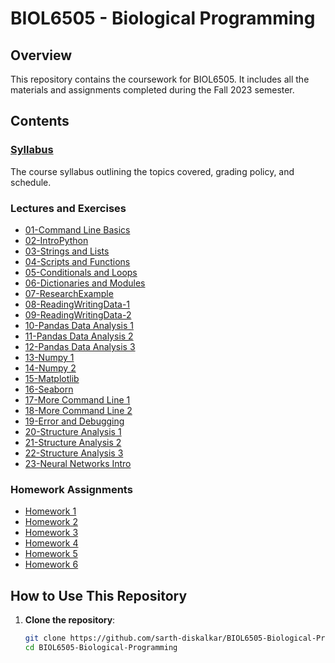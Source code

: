 # BIOL6505 - Biological Programming

## Overview

This repository contains the coursework for BIOL6505. It includes all the materials and assignments completed during the Fall 2023 semester.

## Contents

### [Syllabus](./BIOL6505Syllabus.pdf)
The course syllabus outlining the topics covered, grading policy, and schedule.

### Lectures and Exercises
- [01-Command Line Basics](./Lectures%20and%20Exercises/01-Command%20Line%20Basics)
- [02-IntroPython](./Lectures%20and%20Exercises/02-IntroPython)
- [03-Strings and Lists](./Lectures%20and%20Exercises/03-Strings%20and%20Lists)
- [04-Scripts and Functions](./Lectures%20and%20Exercises/04-Scripts%20and%20Functions)
- [05-Conditionals and Loops](./Lectures%20and%20Exercises/05-Conditionals%20and%20Loops)
- [06-Dictionaries and Modules](./Lectures%20and%20Exercises/06-Dictionaries%20and%20Modules)
- [07-ResearchExample](./Lectures%20and%20Exercises/07-ResearchExample)
- [08-ReadingWritingData-1](./Lectures%20and%20Exercises/08-ReadingWritingData-1)
- [09-ReadingWritingData-2](./Lectures%20and%20Exercises/09-ReadingWritingData-2)
- [10-Pandas Data Analysis 1](./Lectures%20and%20Exercises/10-Pandas%20Data%20Analysis%201)
- [11-Pandas Data Analysis 2](./Lectures%20and%20Exercises/11-Pandas%20Data%20Analysis%202)
- [12-Pandas Data Analysis 3](./Lectures%20and%20Exercises/12-Pandas%20Data%20Analysis%203)
- [13-Numpy 1](./Lectures%20and%20Exercises/13-Numpy%201)
- [14-Numpy 2](./Lectures%20and%20Exercises/14-Numpy%202)
- [15-Matplotlib](./Lectures%20and%20Exercises/15-Matplotlib)
- [16-Seaborn](./Lectures%20and%20Exercises/16-Seaborn)
- [17-More Command Line 1](./Lectures%20and%20Exercises/17-More%20Command%20Line%201)
- [18-More Command Line 2](./Lectures%20and%20Exercises/18-More%20Command%20Line%202)
- [19-Error and Debugging](./Lectures%20and%20Exercises/19-Error%20and%20Debugging)
- [20-Structure Analysis 1](./Lectures%20and%20Exercises/20-Structure%20Analysis%201)
- [21-Structure Analysis 2](./Lectures%20and%20Exercises/21-Structure%20Analysis%202)
- [22-Structure Analysis 3](./Lectures%20and%20Exercises/22-Structure%20Analysis%203)
- [23-Neural Networks Intro](./Lectures%20and%20Exercises/23-Neural%20Networks%20Intro)

### Homework Assignments
- [Homework 1](./Homework/Homework1)
- [Homework 2](./Homework/Homework2)
- [Homework 3](./Homework/Homework3)
- [Homework 4](./Homework/Homework4)
- [Homework 5](./Homework/Homework5)
- [Homework 6](./Homework/Homework6)

## How to Use This Repository

1. **Clone the repository**:
   ```bash
   git clone https://github.com/sarth-diskalkar/BIOL6505-Biological-Programming.git
   cd BIOL6505-Biological-Programming
